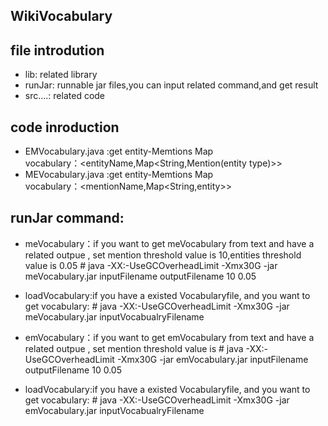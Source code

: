 ## WikiVocabulary

## file introdution
* lib: related library
* runJar: runnable jar files,you can input related command,and get result
* src....: related code 
## code inroduction
* EMVocabulary.java :get entity-Memtions Map  
         vocabulary：<entityName,Map<String,Mention(entity type)>>
* MEVocabulary.java :get entity-Memtions Map  
         vocabulary：<mentionName,Map<String,entity>>

## runJar command:

 * meVocabulary：if you want to get meVocabulary from text and have a related outpue  , set mention threshold value is 10,entities threshold value is 0.05
         # java -XX:-UseGCOverheadLimit -Xmx30G -jar meVocabulary.jar inputFilename outputFilename 10 0.05

 * loadVocabulary:if you have a existed Vocabularyfile, and you want to get vocabulary:
         # java -XX:-UseGCOverheadLimit -Xmx30G -jar meVocabulary.jar inputVocabualryFilename 
 * emVocabulary：if you want to get emVocabulary from text and have a related outpue  , set mention threshold value is 
         # java -XX:-UseGCOverheadLimit -Xmx30G -jar emVocabulary.jar inputFilename outputFilename 10 0.05

 * loadVocabulary:if you have a existed Vocabularyfile, and you want to get vocabulary:
         # java -XX:-UseGCOverheadLimit -Xmx30G -jar emVocabulary.jar inputVocabualryFilename 

